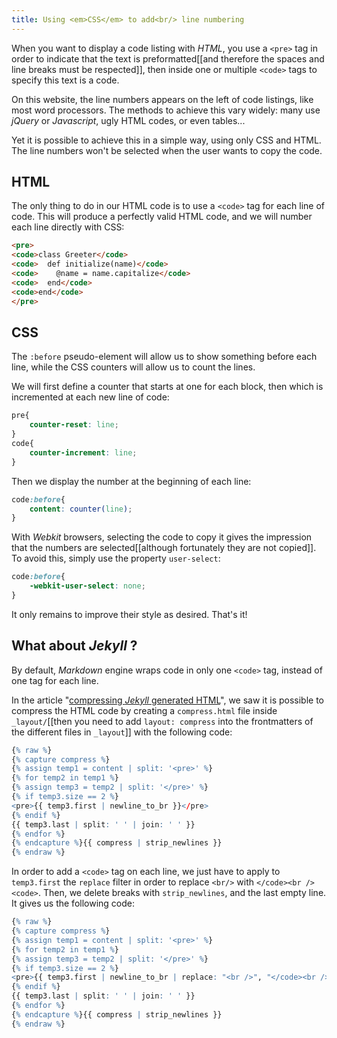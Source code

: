 ```yaml
---
title: Using <em>CSS</em> to add<br/> line numbering
---
```


When you want to display a code listing with *HTML*, you use a `<pre>` tag in order to indicate that the text is preformatted[[and therefore the spaces and line breaks must be respected]], then inside one or multiple `<code>` tags to specify this text is a code.

On this website, the line numbers appears on the left of code listings, like most word processors. The methods to achieve this vary widely: many use *jQuery* or *Javascript*, ugly HTML codes, or even tables... 

Yet it is possible to achieve this in a simple way, using only CSS and HTML. The line numbers won't be selected when the user wants to copy the code.

## HTML
The only thing to do in our HTML code is to use a `<code>` tag for each line of code. This will produce a perfectly valid HTML code, and we will number each line directly with CSS:

```html
<pre>
<code>class Greeter</code>
<code>  def initialize(name)</code>
<code>    @name = name.capitalize</code>
<code>  end</code>
<code>end</code>
</pre>
```

## CSS

The `:before` pseudo-element will allow us to show something before each line, while the CSS counters will allow us to count the lines.

We will first define a counter that starts at one for each block, then which is incremented at each new line of code:

```css
pre{
    counter-reset: line;
}
code{
    counter-increment: line;
}
```

Then we display the number at the beginning of each line:

```css
code:before{
    content: counter(line);
}
```

With *Webkit* browsers, selecting the code to copy it gives the impression that the numbers are selected[[although fortunately they are not copied]]. To avoid this, simply use the property `user-select`:

```css
code:before{
    -webkit-user-select: none;
}
```

It only remains to improve their style as desired. That's it!

## What about *Jekyll* ?

By default, *Markdown* engine wraps code in only one `<code>` tag, instead of one tag for each line. 


In the article "[compressing *Jekyll* generated HTML]({{site.base}}/compressing-jekyll-generated-html/)", we saw it is possible to compress the HTML code by creating a `compress.html` file inside `_layout/`[[then you need to add `layout: compress` into the frontmatters of the different files in `_layout`]] with the following code:

```r
{% raw %}
{% capture compress %}
{% assign temp1 = content | split: '<pre>' %}
{% for temp2 in temp1 %}
{% assign temp3 = temp2 | split: '</pre>' %}
{% if temp3.size == 2 %}
<pre>{{ temp3.first | newline_to_br }}</pre>
{% endif %}
{{ temp3.last | split: ' ' | join: ' ' }}
{% endfor %}
{% endcapture %}{{ compress | strip_newlines }}
{% endraw %}
```

In order to add a `<code>` tag on each line, we just have to apply to `temp3.first` the `replace` filter in order to replace `<br/>` with `</code><br /><code>`. Then, we delete breaks with `strip_newlines`, and the last empty line. It gives us the following code:

```r
{% raw %}
{% capture compress %}
{% assign temp1 = content | split: '<pre>' %}
{% for temp2 in temp1 %}
{% assign temp3 = temp2 | split: '</pre>' %}
{% if temp3.size == 2 %}
<pre>{{ temp3.first | newline_to_br | replace: "<br />", "</code><br /><code>" | strip_newlines | replace: "<code></code>", ""}}</pre>
{% endif %}
{{ temp3.last | split: ' ' | join: ' ' }}
{% endfor %}
{% endcapture %}{{ compress | strip_newlines }}
{% endraw %}
```

